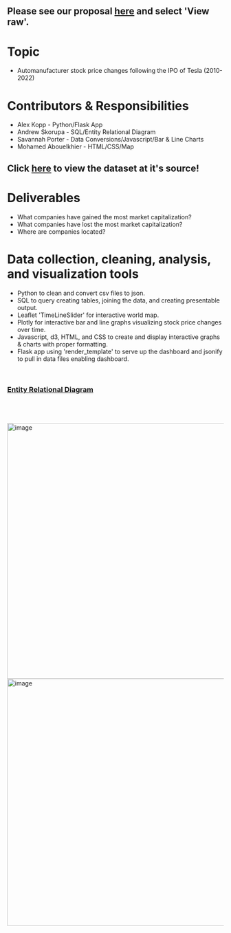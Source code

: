 ## Please see our proposal [here](https://github.com/SavannahWithAnH/TopAutomakersStock_Visualizations/blob/main/Group%204%20Proposal.docx) and select 'View raw'.

# Topic
- Automanufacturer stock price changes following the IPO of Tesla (2010-2022)

# Contributors & Responsibilities
- Alex Kopp - Python/Flask App
- Andrew Skorupa - SQL/Entity Relational Diagram
- Savannah Porter - Data Conversions/Javascript/Bar & Line Charts
- Mohamed Abouelkhier - HTML/CSS/Map
 
## Click [here](https://www.kaggle.com/datasets/prasertk/top-48-automakers-daily-stock-prices-20102022) to view the dataset at it's source!

# Deliverables
- What companies have gained the most market capitalization?
- What companies have lost the most market capitalization?
- Where are companies located? 

# Data collection, cleaning, analysis, and visualization tools
- Python to clean and convert csv files to json.
- SQL to query creating tables, joining the data, and creating presentable output.
- Leaflet 'TimeLineSlider' for interactive world map.
- Plotly for interactive bar and line graphs visualizing stock price changes over time.  
- Javascript, d3, HTML, and CSS to create and display interactive graphs & charts with proper formatting. 
- Flask app using 'render_template' to serve up the dashboard and jsonify to pull in data files enabling dashboard.
<br>

### [Entity Relational Diagram](https://github.com/SavannahWithAnH/TopAutomakersStock_Visualizations/blob/main/ERD.png)
<br>
<br>
<br>
<img width="595" alt="image" src="https://github.com/SavannahWithAnH/TopAutomakersStock_Visualizations/assets/126124356/bb2230c1-9f88-423b-8259-35d8abaaa8ef">
<img width="575" alt="image" src="https://github.com/SavannahWithAnH/TopAutomakersStock_Visualizations/assets/126124356/a2b2cc19-164d-48fe-8eae-833d57e3d228">


 
